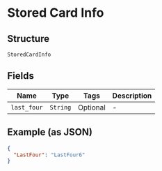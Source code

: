 
# Stored Card Info

## Structure

`StoredCardInfo`

## Fields

| Name | Type | Tags | Description |
|  --- | --- | --- | --- |
| `last_four` | `String` | Optional | - |

## Example (as JSON)

```json
{
  "LastFour": "LastFour6"
}
```

